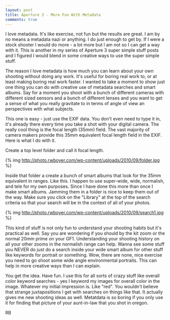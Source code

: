 ```yaml
---
layout: post
title: Aperture 3 - More Fun With Metadata
comments: true
---
```

I love metadata. It's like exercise, not fun but the results are great. I am by no means a metadata nazi or anything. I do just enough to get by. If I were a stock shooter I would do more - a lot more but I am not so I can get a way with it. This is another in my series of Aperture 3 super simple stuff posts and I figured I would blend in some creative ways to use the super simple stuff.

The reason I love metadata is how much you can learn about your own shooting without doing any work. It's useful for boring real work to, or at least making boring real work faster. I wanted to take a moment to show just one thing you can do with creative use of metadata searches and smart albums. Say for a moment you shoot with a bunch of different cameras with different sized sensors and a bunch of different lenses and you want to get a sense of what you really gravitate to in terms of angle of view an perspectives with what subjects.

This one is easy - just use the EXIF data. You don't even need to type it in, it's already there every time you take a shot with your digital camera. The really cool thing is the focal length (35mm) field. The vast majority of camera makers provide this 35mm equivalent focal length field in the EXIF. Here is what I do with it.

Create a top level folder and call it focal length.

{% img http://photo.rwboyer.com/wp-content/uploads/2010/09/folder.jpg %}

Inside that folder a create a bunch of smart albums that look for the 35mm equivalent in ranges. Like this. I happen to use super-wide, wide, normalish, and tele for my own purposes. Since I have done this more than once I make smart albums. Jamming them in a folder is nice to keep them out of the way. Make sure you click on the "Library" at the top of the search criteria so that your search will be in the context of all of your photos.

{% img http://photo.rwboyer.com/wp-content/uploads/2010/09/search1.jpg %}

This kind of stuff is not only fun to understand your shooting habits but it's practical as well. Say you are wondering if you should by the kit zoom or the normal 20mm prime on your GF1. Understanding your shooting history on all your other zooms in the normalish range can help. Wanna see some stuff you NEVER do just do a search inside your wide smart album for other stuff like keywords for portrait or something. Wow, there are none, nice exercise you need to go shoot some wide angle environmental portraits. This can help in more creative ways than I can explain.

You get the idea. Have fun. I use this for all sorts of crazy stuff like overall color keyword searches - yes I keyword my images for overall color in the image. Whatever my initial impression is. Like "red". You wouldn't believe that strange juxtapositions I get with searches on things like that. It actually gives me new shooting ideas as well. Metatdata is so boring if you only use it for finding that picture of your aunt-in-law that you shot in oregon.

RB